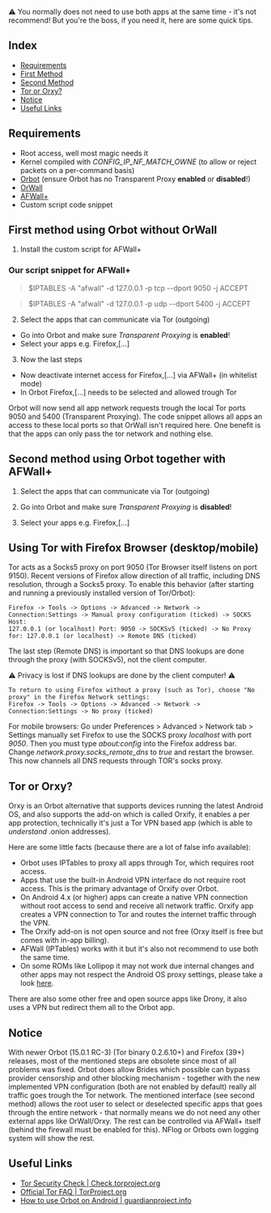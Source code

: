 :warning: You normally does not need to use both apps at the same time - it's not recommend! 
But you're the boss, if you need it, here are some quick tips.

Index
-----

* [Requirements](#requirements)
* [First Method](#first-method)
* [Second Method](#second-method)
* [Tor or Orxy?](#tor-or-orxy-?)
* [Notice](#notice)
* [Useful Links](#useful-links)


Requirements
------------

* Root access, well most magic needs it 
* Kernel compiled with _CONFIG_IP_NF_MATCH_OWNE_ (to allow or reject packets on a per-command basis)
* [Orbot](https://guardianproject.info/apps/orbot/) (ensure Orbot has no Transparent Proxy **enabled** or **disabled**!)
* [OrWall](https://orwall.org/) 
* [AFWall+](https://github.com/ukanth/afwall)
* Custom script code snippet

First method using Orbot without OrWall
------------

1) Install the custom script for AFWall+

### Our script snippet for AFWall+
> $IPTABLES -A "afwall" -d 127.0.0.1 -p tcp --dport 9050 -j ACCEPT

> $IPTABLES -A "afwall" -d 127.0.0.1 -p udp --dport 5400 -j ACCEPT


2) Select the apps that can communicate via Tor (outgoing)

* Go into Orbot and make sure _Transparent_ _Proxying_ is **enabled**!
* Select your apps e.g. Firefox,[...]


3) Now the last steps

* Now deactivate internet access for Firefox,[...] via AFWall+ (in whitelist mode)
* In Orbot Firefox,[...] needs to be selected and allowed trough Tor 

Orbot will now send all app network requests trough the local Tor ports 9050 and 5400 (Transparent Proxying). The code snippet allows all apps an access to these local ports so that OrWall isn't required here. One benefit is that the apps can only pass the tor network and nothing else.

Second method using Orbot together with AFWall+
------------

1) Select the apps that can communicate via Tor (outgoing)


2) Go into Orbot and make sure _Transparent_ _Proxying_ is **disabled**!


3) Select your apps e.g. Firefox,[...]


Using Tor with Firefox Browser (desktop/mobile)
------------

Tor acts as a Socks5 proxy on port 9050 (Tor Browser itself listens on port 9150). Recent versions of Firefox allow direction of all traffic, including DNS resolution, through a Socks5 proxy. To enable this behavior (after starting and running a previously installed version of Tor/Orbot):

    Firefox -> Tools -> Options -> Advanced -> Network -> Connection:Settings -> Manual proxy configuration (ticked) -> SOCKS Host: 
    127.0.0.1 (or localhost) Port: 9050 -> SOCKSv5 (ticked) -> No Proxy for: 127.0.0.1 (or localhost) -> Remote DNS (ticked)

The last step (Remote DNS) is important so that DNS lookups are done through the proxy (with SOCKSv5), not the client computer. 

:warning: Privacy is lost if DNS lookups are done by the client computer! :warning:

    To return to using Firefox without a proxy (such as Tor), choose "No proxy" in the Firefox Network settings: 
    Firefox -> Tools -> Options -> Advanced -> Network -> Connection:Settings -> No proxy (ticked)

For mobile browsers:
Go under Preferences > Advanced > Network tab > Settings manually set Firefox to use the SOCKS proxy _localhost_ with port _9050_. Then you must type _about:config_ into the Firefox address bar. Change _network.proxy.socks_remote_dns_ to _true_ and restart the browser. This now channels all DNS requests through TOR's socks proxy. 

Tor or Orxy?
------------

Orxy is an Orbot alternative that supports devices running the latest Android OS, and also supports the add-on which is called Orxify, it enables a per app protection, technically it's just a Tor VPN based app (which is able to _understand_ .onion addresses).

Here are some little facts (because there are a lot of false info available):
* Orbot uses IPTables to proxy all apps through Tor, which requires root access.
* Apps that use the built-in Android VPN interface do not require root access. This is the primary advantage of Orxify over Orbot.
* On Android 4.x (or higher) apps can create a native VPN connection without root access to send and receive all network traffic. Orxify app creates a VPN connection to Tor and routes the internet traffic through the VPN.
* The Orxify add-on is not open source and not free (Orxy itself is free but comes with in-app billing).
* AFWall (IPTables) works with it but it's also not recommend to use both the same time.
* On some ROMs like Lollipop it may not work due internal changes and other apps may not respect the Android OS proxy settings, please take a look [here](https://code.google.com/p/android-developer-preview/issues/detail?id=346).

There are also some other free and open source apps like Drony, it also uses a VPN but redirect them all to the Orbot app.


Notice
------------

With newer Orbot (15.0.1 RC-3) (Tor binary 0.2.6.10+) and Firefox (39+) releases, most of the mentioned steps are obsolete since most of all problems was fixed. Orbot does allow Brides which possible can bypass provider censorship and other blocking mechanism - together with the new implemented VPN configuration (both are not enabled by default) really all traffic goes trough the Tor network. The mentioned interface (see second method) allows the root user to select or deselected specific apps that goes through the entire network - that normally means we do not need any other external apps like OrWall/Orxy. The rest can be controlled via AFWall+ itself (behind the firewall must be enabled for this). NFlog or Orbots own logging system will show the rest. 


Useful Links
------------

* [Tor Security Check | Check.torproject.org](https://check.torproject.org/)
* [Official Tor FAQ | TorProject.org](https://www.torproject.org/docs/faq.html.en)
* [How to use Orbot on Android | guardianproject.info](https://guardianproject.info/howto/browsefreely/)